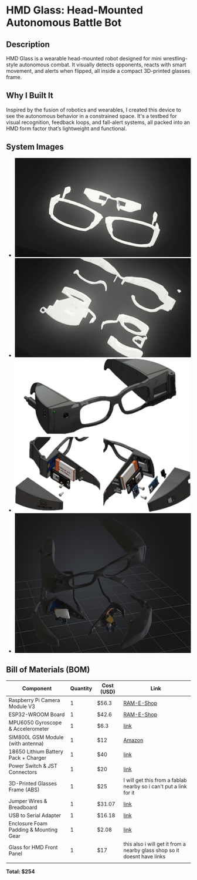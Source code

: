 # HMD Glass: Head-Mounted Autonomous Battle Bot

## Description
HMD Glass is a wearable head-mounted robot designed for mini wrestling-style autonomous combat. It visually detects opponents, reacts with smart movement, and alerts when flipped, all inside a compact 3D-printed glasses frame.

## Why I Built It
Inspired by the fusion of robotics and wearables, I created this device to see the autonomous behavior in a constrained space. It's a testbed for visual recognition, feedback loops, and fall-alert systems, all packed into an HMD form factor that’s lightweight and functional.


## System Images
- ![alt text](assets/pp.jpg)   
- ![alt text](assets/piii.jpg)
- ![alt text](assets/picc.png)
- ![alt text](assets/boo.jpg)
## Bill of Materials (BOM)

| Component                                | Quantity | Cost (USD) | Link                                                                                     |
|-----------------------------------------|----------|------------|------------------------------------------------------------------------------------------|
| Raspberry Pi Camera Module V3           | 1        | $56.3        | [RAM-E-Shop](https://www.ram-e-shop.com/ar/shop/rpi-v3-camera-raspberry-pi-camera-module-v3-official-12-mp-and-autofocus-imx708-official-8737) |
| ESP32-WROOM Board                       | 1        | $42.6        | [RAM-E-Shop](https://www.ram-e-shop.com/ar/shop/raspberry-pi-zero-2w-raspberry-pi-zero-2-w-9256) |
| MPU6050 Gyroscope & Accelerometer       | 1        | $6.3         | [link](https://ar.aliexpress.com/item/1005008404032983.html?)                                                                                        |
| SIM800L GSM Module (with antenna)       | 1        | $12        | [Amazon](https://www.amazon.com/SIM800L-Wireless-Extension-Antenna-Replacement/dp/B09BMQ3JDV) |
| 18650 Lithium Battery Pack + Charger    | 1        | $40        | [link](https://www.amazon.com/MIEKLALE-Intelligent-Rechargeable-Batteries-Included/dp/B0DK79PHD9/)                                                                                        |
| Power Switch & JST Connectors           | 1        | $20        | [link](https://www.amazon.com/Connector-Housing-Adapter-Pre-Crimped-Extension/dp/B0DH2C8MBK/)                                                                                        |
| 3D-Printed Glasses Frame (ABS)          | 1        | $25        | I will get this from a fablab nearby so i can't put a link for it |
| Jumper Wires & Breadboard               | 1        | $31.07        | [link](https://ar.aliexpress.com/item/1005009232305446.html?)                                                                                        |
| USB to Serial Adapter                   | 1        | $16.18        | [link](https://ar.aliexpress.com/item/1005006549149469.html?)                                                                                        |
| Enclosure Foam Padding & Mounting Gear  | 1        | $2.08         | [link](https://ar.aliexpress.com/item/1005007300666949.html?)                                                                                        |
| Glass for HMD Front Panel  | 1        | $17        | this also i will get it from a nearby glass shop so it doesnt have links
                                                                                        |

**Total: $254**




